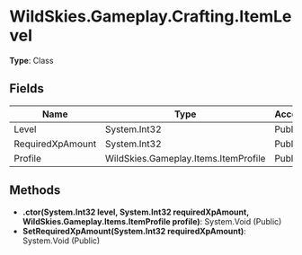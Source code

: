 ﻿# WildSkies.Gameplay.Crafting.ItemLevel

**Type**: Class

## Fields

| Name | Type | Access |
|------|------|--------|
| Level | System.Int32 | Public |
| RequiredXpAmount | System.Int32 | Public |
| Profile | WildSkies.Gameplay.Items.ItemProfile | Public |

## Methods

- **.ctor(System.Int32 level, System.Int32 requiredXpAmount, WildSkies.Gameplay.Items.ItemProfile profile)**: System.Void (Public)
- **SetRequiredXpAmount(System.Int32 requiredXpAmount)**: System.Void (Public)

